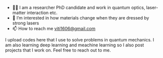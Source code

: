 - 👨‍🔬 I am a researcher PhD candidate and work in quantum optics, laser-matter interaction etc.
- 👀 I’m interested in how materials change when they are dressed by strong lasers
- 📫 How to reach me viti1606@gmail.com

I upload codes here that I use to solve problems in quantum mechanics.
I am also learning deep learning and meachine learning so I also post projects that I work on.
Feel free to reach out to me.
